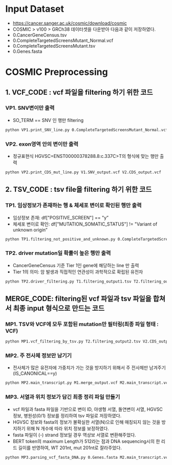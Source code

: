 # Input Dataset
- https://cancer.sanger.ac.uk/cosmic/download/cosmic
- COSMIC > v100 > GRCh38 데이터셋을 다운받아 다음과 같이 저장하였다.
- 0.CancerGeneCensus.tsv
- 0.CompleteTargetedScreensMutant_Normal.vcf
- 0.CompleteTargetedScreensMutant.tsv
- 0.Genes.fasta

# COSMIC Preprocessing
## 1. VCF_CODE : vcf 파일을 filtering 하기 위한 코드
### VP1. SNV변이만 출력
- SO_TERM == SNV 인 행만 filtering

```bash
python VP1.print_SNV_line.py 0.CompleteTargetedScreensMutant_Normal.vcf V1.SNV_output.vcf
```
        
### VP2. exon영역 안의 변이만 출력
- 정규표현식 HGVSC=ENST00000378288.8:c.337C>T의 형식에 맞는 행만 출력

```bash
python VP2.print_CDS_mut_line.py V1.SNV_output.vcf V2.CDS_output.vcf
```

## 2. TSV_CODE : tsv file을 filtering 하기 위한 코드
### TP1. 임상정보가 존재하는 행 & 체세포 변이로 확인된 행만 출력
- 임상정보 존재: df["POSITIVE_SCREEN"] == "y”
- 체세포 변이로 확인: df["MUTATION_SOMATIC_STATUS"] != "Variant of unknown origin”

```bash
python TP1.filtering_not_positive_and_unknown.py 0.CompleteTargetedScreensMutant.tsv T1.filtering_output1.tsv
```
        
### TP2. driver mutation일 확률이 높은 행만 출력
- CancerGeneCensus 기준 Tier 1인 gene에 해당하는 line 만 출력
- Tier 1의 의미: 암 발생과 직접적인 연관성이 과학적으로 확립된 유전자

```bash
python TP2.driver_filtering.py T1.filtering_output1.tsv T2.filtering_output2.tsv
```
        

## MERGE_CODE: filtering된 vcf 파일과 tsv 파일을 합쳐서 최종 input 형식으로 만드는 코드
### MP1. TSV와 VCF에 모두 포함된 mutation만 필터링(최종 파일 형태 : VCF)

```bash
python MP1.vcf_filtering_by_tsv.py T2.filtering_output2.tsv V2.CDS_output.vcf M1.merge_output.vcf
```
        
### MP2. 주 전사체 정보만 남기기
- 전사체가 많은 유전자에 가중치가 가는 것을 방지하기 위해서 주 전사체만 남겨주기(IS_CANONICAL==y)

```bash
python MP2.main_transcript.py M1.merge_output.vcf M2.main_transcript.vcf
```
        
### MP3. 서열과 위치 정보가 담긴 최종 정리 파일 만들기
- vcf 파일과 fasta 파일을 기반으로 변이 ID, 야생형 서열, 돌연변이 서열, HGVSC 정보, 병원성(0/1) 정보를 정리하여 tsv 파일로 저장하였다.
- HGVSC 정보와 fasta의 정보가 불확실한 서열(N)으로 인해 매칭되지 않는 것을 방지하기 위해 N 개수에 따라 위치 정보를 보정하였다.
- fasta 파일이 (-) strand 정보일 경우 역상보 서열로 변환해주었다.
- BERT token의 maximum Length가 512라는 점과 DNA sequencing시의 한 리드 길이를 반영하여, WT 201nt, mut 201nt로 잘라주었다.

```bash
python MP3.parsing_vcf_fasta_DNA.py 0.Genes.fasta M2.main_transcript.vcf M3.COSMIC_final.tsv
```
    
